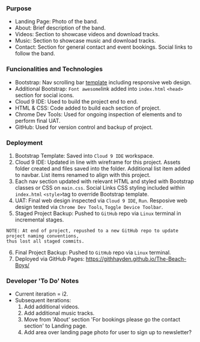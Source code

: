 ### Purpose

* Landing Page: Photo of the band.
* About: Brief description of the band.
* Videos: Section to showcase videos and download tracks.
* Music: Section to showcase music and download tracks.
* Contact: Section for general contact and event bookings. Social links to follow the band.

### Funcionalities and Technologies

* Bootstrap: Nav scrolling bar [template](https://github.com/BlackrockDigital/startbootstrap-scrolling-nav) including responsive web design.
* Additional Bootstrap: `Font awesome`link added into `index.html` `<head>` section for social icons.
* Cloud 9 IDE: Used to build the project end to end.
* HTML & CSS: Code added to build each section of project.
* Chrome Dev Tools: Used for ongoing inspection of elements and to perform final UAT.
* GitHub: Used for version control and backup of project.

### Deployment

1. Bootstrap Template: Saved into `Cloud 9 IDE` workspace.
2. Cloud 9 IDE: Updated in line with wireframe for this project. Assets folder created and files saved into the folder. Additional list item added to navbar. List items renamed to align with this project.
3. Each nav section updated with relevant HTML and styled with Bootstrap classes or CSS on `main.css`. Social Links CSS styling included within `index.html` `<style>`tag to override Bootstrap template.
4. UAT: Final web design inspected via `Cloud 9 IDE`, `Run`. Resposive web design tested via `Chrome Dev Tools`, `Toggle Device Toolbar`.
5. Staged Project Backup: Pushed to `GitHub` repo via `Linux` terminal in incremental stages.
```
NOTE: At end of project, repushed to a new GitHub repo to update project naming conventions,
thus lost all staged commits.
```
6. Final Project Backup: Pushed to `GitHub` repo via `Linux` terminal.
7. Deployed via GitHub Pages: https://githhayden.github.io/The-Beach-Boys/

### Developer 'To Do' Notes

* Current iteration = i2.
* Subsequent iterations:
    1. Add additional videos.
    2. Add additional music tracks.
    3. Move from 'About' section 'For bookings please go the contact section' to Landing page.
    4. Add area over landing page photo for user to sign up to newsletter?
